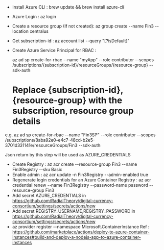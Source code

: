 - Install Azure CLI : brew update && brew install azure-cli
- Azure Login : az login

- Create a resource group (If not created): az group create --name Fin3 --location centralus

- Get subscription-id : az account list --query "[?isDefault]"
- Create Azure Service Principal for RBAC : 

   az ad sp create-for-rbac --name "myApp" --role contributor --scopes /subscriptions/{subscription-id}/resourceGroups/{resource-group} --sdk-auth
  # Replace {subscription-id}, {resource-group} with the subscription, resource group details


 e.g. az ad sp create-for-rbac --name "Fin3SP" --role contributor --scopes /subscriptions/8aba92e0-e4c7-48cd-b2e5-3701d331141e/resourceGroups/Fin3 --sdk-auth

 Json return by this step will be used as AZURE_CREDENTIALS


- Create Registry : az acr create --resource-group Fin3 --name Fin3Registry --sku Basic
- Enable admin : az acr update -n Fin3Registry --admin-enabled true
- Regenerate login credentials for an Azure Container Registry : az acr credential renew --name Fin3Registry --password-name password --resource-group Fin3
- Add secret AZURE_CREDENTIALS in https://github.com/RadialTheory/digital-currency-consortium/settings/secrets/actions/new 
- Add secret REGISTRY_USERNAME,REGISTRY_PASSWORD in https://github.com/RadialTheory/digital-currency-consortium/settings/secrets/actions/new 
- az provider register --namespace Microsoft.ContainerInstance
Ref : https://github.com/marketplace/actions/deploy-to-azure-container-instances#build-and-deploy-a-nodejs-app-to-azure-container-instances
